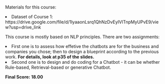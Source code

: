 Materials for this course:
<li> Dataset of Course 1: https://drive.google.com/file/d/1lyaaonLsrq1QhNzDvEyIVlTnpMyUPvE9/view?usp=drive_link</li>

This course is mostly based on NLP principles. There are two assignments: 
<li> First one is to assess how effetive the chatbots are for the business and companies you chose; then to design a blueprint according to the previous work. <b>For details, look at p35 of the slides.</b></li>
<li>Second one is to design and do coding for a Chatbot - it can be whether Rule-based, Retrieval-based or generative Chatbot.</li>

**Final Score: 18.00**
